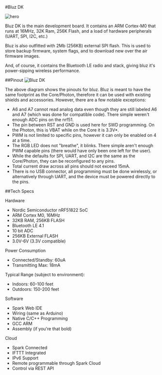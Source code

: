 #Bluz DK

![hero](/img/new_board.jpg)

Bluz DK is the main development board. It contains an ARM Cortex-M0 that runs at 16MHz, 32K Ram, 256K Flash, and a load of hardware peripherals (UART, SPI, I2C, etc.)

Bluz is also outfitted with 2Mb (256KB) external SPI flash. This is used to store backup firmware, system flags, and to download new over the air firmware images.

And, of course, it contains the Bluetooth LE radio and stack, giving bluz it's power-sipping wireless performance.

##Pinout
![Bluz DK](/img/bluz_pinout.png)

The above diagram shows the pinouts for bluz. Bluz is meant to have the same footprint as the Core/Photon, therefore it can be used with existing shields and accessories.
However, there are a few notable exceptions:

* A6 and A7 cannot read analog data even though they are still labeled A6 and A7 (which was done for compatible code). There simple weren't enough ADC pins on the nrf51.
* The pin between RST and GND is used here for SWD programming. On the Photon, this is VBAT while on the Core it is 3.3V*.
* PWM is not limited to specific pins, however it can only be enabled on 4 at a time.
* The RGB LED does not "breathe", it blinks. There simple aren't enough PWM capable pins (there would have only been one left for the user).
* While the defaults for SPI, UART, and I2C are the same as the Core/Photon, they can be reconfigured to any pins.
* Total current draw across all pins should not exceed 15mA.
* There is no USB connector, all programming must be done wirelessly, or alternatively through UART, and the device must be powered directly to the pins.


##Tech Specs
<p>Hardware</p>
<ul>
    <li>Nordic Semiconductor nRF51822 SoC</li>
    <li>ARM Cortex M0, 16MHz</li>
    <li>32KB RAM, 256KB FLASH</li>
    <li>Bluetooth LE 4.1</li>
    <li>10 bit ADC</li>
    <li>256KB External FLASH</li>
    <li>3.0V-6V (3.3V compatible)</li>
</ul>
<p>Power Consumption</p>
<ul>
    <li>Connected/Standby: 60uA</li>
    <li>Transmitting Max: 18mA</li>
</ul>
<p>Typical Range (subject to environment):</p>
<ul>
    <li>Indoors: 60-100 feet</li>
    <li>Outdoors: 150-200 feet</li>
</ul>
<p>Software</p>
<ul>
    <li>Spark Web IDE</li>
    <li>Wiring (same as Arduino)</li>
    <li>Native C/C++ Programming</li>
    <li>GCC ARM</li>
    <li>Assembly (if you're that bold)</li>
</ul>
<p>Cloud</p>
<ul>
    <li>Spark Connected</li>
    <li>IFTTT Integrated</li>
    <li>IPv6 Support</li>
    <li>Remote programmable through Spark Cloud</li>
    <li>Control via REST API</li>
</ul>


